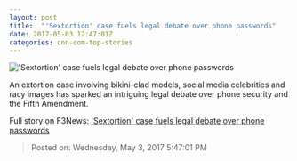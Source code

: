 ```yaml
---
layout: post
title:  "'Sextortion' case fuels legal debate over phone passwords"
date: 2017-05-03 12:47:01Z
categories: cnn-com-top-stories
---
```


!['Sextortion' case fuels legal debate over phone passwords](http://i2.cdn.cnn.com/cnnnext/dam/assets/170502092557-miami-sextortion-case-super-tease.jpg)

An extortion case involving bikini-clad models, social media celebrities and racy images has sparked an intriguing legal debate over phone security and the Fifth Amendment.


Full story on F3News: ['Sextortion' case fuels legal debate over phone passwords](http://www.f3nws.com/n/ugQDcG)

> Posted on: Wednesday, May 3, 2017 5:47:01 PM
